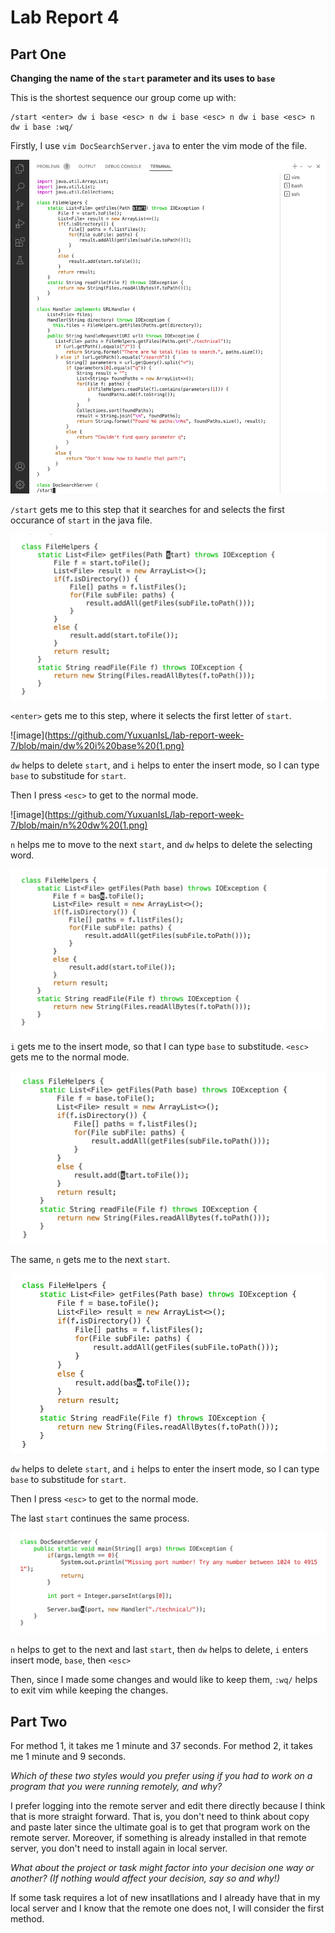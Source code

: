 # Lab Report 4

## Part One

**Changing the name of the `start` parameter and its uses to `base`**

This is the shortest sequence our group come up with:

```
/start <enter> dw i base <esc> n dw i base <esc> n dw i base <esc> n dw i base :wq/
```

Firstly, I use `vim DocSearchServer.java` to enter the vim mode of the file.

![image](./%3Cstart%3E.png)

`/start` gets me to this step that it searches for and selects the first occurance of `start` in the java file.

![image](https://github.com/YuxuanIsL/lab-report-week-7/blob/main/%3Center%3E.png) 

`<enter>` gets me to this step, where it selects the first letter of `start`.

![image](https://github.com/YuxuanIsL/lab-report-week-7/blob/main/dw%20i%20base%20(1.png) 

`dw` helps to delete `start`, and `i` helps to enter the insert mode, so I can type `base` to substitude for `start`.

Then I press `<esc>` to get to the normal mode.

![image](https://github.com/YuxuanIsL/lab-report-week-7/blob/main/n%20dw%20(1.png) 

`n` helps me to move to the next `start`, and `dw` helps to delete the selecting word.

![image](https://github.com/YuxuanIsL/lab-report-week-7/blob/main/i%20base%20%3Cesc%3E.png) 

`i` gets me to the insert mode, so that I can type `base` to substitude. `<esc>` gets me to the normal mode.

![image](https://github.com/YuxuanIsL/lab-report-week-7/blob/main/n.png) 

The same, `n` gets me to the next `start`.

![image](https://github.com/YuxuanIsL/lab-report-week-7/blob/main/dw%20i%20base%20%3Cesc%3E.png) 

`dw` helps to delete `start`, and `i` helps to enter the insert mode, so I can type `base` to substitude for `start`.

Then I press `<esc>` to get to the normal mode.

The last `start` continues the same process.

![image](https://github.com/YuxuanIsL/lab-report-week-7/blob/main/last%20one.png) 

`n` helps to get to the next and last `start`, then `dw` helps to delete, `i` enters insert mode, `base`, then `<esc>` 

Then, since I made some changes and would like to keep them, `:wq/` helps to exit vim while keeping the changes.

## Part Two
For method 1, it takes me 1 minute and 37 seconds.
For method 2, it takes me 1 minute and 9 seconds.

*Which of these two styles would you prefer using if you had to work on a program that you were running remotely, and why?*

I prefer logging into the remote server and edit there directly because I think that is more straight forward. That is, you don't need to think about copy and paste later since the ultimate goal is to get that program work on the remote server. Moreover, if something is already installed in that remote server, you don't need to install again in local server.

*What about the project or task might factor into your decision one way or another? (If nothing would affect your decision, say so and why!)*

If some task requires a lot of new insatllations and I already have that in my local server and I know that the remote one does not, I will consider the first method.
